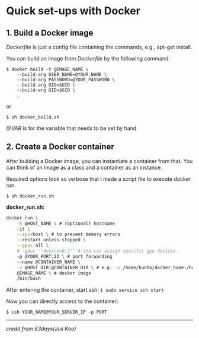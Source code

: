 # Quick set-ups with Docker

## 1. Build a Docker image
_Dockerfile_ is just a config file containing the commands, e.g., apt-get install.

You can build an image from _Dockerfile_ by the following command:
```console
$ docker build -t @IMAGE_NAME \ 
    --build-arg USER_NAME=@YOUR_NAME \
    --build-arg PASSWORD=@YOUR_PASSWORD \
    --build-arg UID=$UID \
    --build-arg GID=$GID \ 
    .
```
or
```
$ sh docker_build.sh
```

_@VAR_ is for the variable that needs to be set by hand.

## 2. Create a Docker container
After building a Docker image, you can instantiate a container from that.
You can think of an image as a class and a container as an instance.

Required options look so verbose that I made a script file to execute docker run.
```console
$ sh docker_run.sh
```
__docker_run.sh:__
```sh
docker run \
    -h @HOST_NAME \ # (optional) hostname
    -it \
    --ipc=host \ # to prevent memory errors
    --restart unless-stopped \
    --gpus all \
    #--gpus '"device=0,1"' # You can assign specific gpu devices.
    -p @YOUR_PORT:22 \ # port forwarding
    --name @CONTAINER_NAME \
    -v @HOST_DIR:@CONTAINER_DIR \ # e.g. -v /home/kunho/docker_home:/home/kunho
    @IMAGE_NAME \ # docker image
    /bin/bash
```
After entering the container, start ssh:
`$ sudo service ssh start`

Now you can directly access to the container:

`$ ssh YOUR_NAME@YOUR_SERVER_IP -p PORT`

---
*credit from 63days(Juil Koo)*